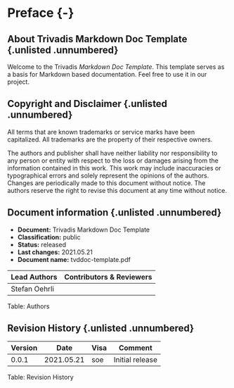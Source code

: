 # Preface {-}

## About Trivadis Markdown Doc Template {.unlisted .unnumbered}

Welcome to the Trivadis *Markdown Doc Template*. This template serves as a basis
for Markdown based documentation. Feel free to use it in our project.

## Copyright and Disclaimer {.unlisted .unnumbered}

All terms that are known trademarks or service marks have been capitalized. All
trademarks are the property of their respective owners.

The authors and publisher shall have neither liability nor responsibility to any
person or entity with respect to the loss or damages arising from the
information contained in this work. This work may include inaccuracies or
typographical errors and solely represent the opinions of the authors. Changes
are periodically made to this document without notice. The authors reserve the
right to revise this document at any time without notice.

## Document information {.unlisted .unnumbered}

* **Document:**          Trivadis Markdown Doc Template
* **Classification:**    public
* **Status:**            released
* **Last changes:**      2021.05.21
* **Document name:**     tvddoc-template.pdf

| Lead Authors  | Contributors & Reviewers |
|---------------|--------------------------|
| Stefan Oehrli |                          |

Table: Authors

## Revision History {.unlisted .unnumbered}

| Version | Date       | Visa | Comment         |
|---------|------------|------|-----------------|
| 0.0.1   | 2021.05.21 | soe  | Initial release |

Table: Revision History
